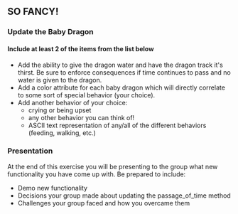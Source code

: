 ## SO FANCY!

### Update the Baby Dragon
#### Include at least 2 of the items from the list below
+ Add the ability to give the dragon water and have the dragon track it's thirst. Be sure to enforce consequences if time continues to pass and no water is given to the dragon.  
+ Add a color attribute for each baby dragon which will directly correlate to some sort of special behavior (your choice).  
+ Add another behavior of your choice:   
	+ crying or being upset  
	+ any other behavior you can think of!  
	+ ASCII text representation of any/all of the different behaviors (feeding, walking, etc.)  

### Presentation
At the end of this exercise you will be presenting to the group what new functionality you have come up with. Be prepared to include:  
+ Demo new functionality  
+ Decisions your group made about updating the passage_of_time method  
+ Challenges your group faced and how you overcame them